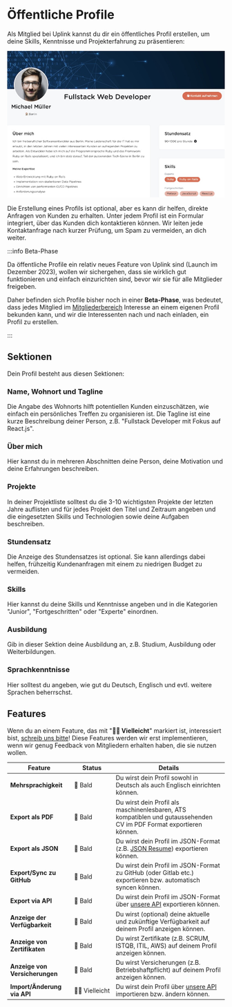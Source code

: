 # Öffentliche Profile

Als Mitglied bei Uplink kannst du dir ein öffentliches Profil erstellen, um deine Skills, Kenntnisse und Projekterfahrung zu präsentieren:

![Profile](profile1.jpg)

Die Erstellung eines Profils ist optional, aber es kann dir helfen, direkte Anfragen von Kunden zu erhalten. Unter jedem Profil ist ein Formular integriert, über das Kunden dich kontaktieren können. Wir leiten jede Kontaktanfrage nach kurzer Prüfung, um Spam zu vermeiden, an dich weiter.

:::info Beta-Phase

Da öffentliche Profile ein relativ neues Feature von Uplink sind (Launch im Dezember 2023), wollen wir sichergehen, dass sie wirklich gut funktionieren und einfach einzurichten sind, bevor wir sie für alle Mitglieder freigeben.

Daher befinden sich Profile bisher noch in einer **Beta-Phase**, was bedeutet, dass jedes Mitglied im [Mitgliederbereich](https://my.uplink.tech/profile) Interesse an einem eigenen Profil bekunden kann, und wir die Interessenten nach und nach einladen, ein Profil zu erstellen.

:::

## Sektionen

Dein Profil besteht aus diesen Sektionen:

### Name, Wohnort und Tagline

Die Angabe des Wohnorts hilft potentiellen Kunden einzuschätzen, wie einfach ein persönliches Treffen zu organisieren ist. Die Tagline ist eine kurze Beschreibung deiner Person, z.B. "Fullstack Developer mit Fokus auf React.js".

### Über mich

Hier kannst du in mehreren Abschnitten deine Person, deine Motivation und deine Erfahrungen beschreiben.

### Projekte

In deiner Projektliste solltest du die 3-10 wichtigsten Projekte der letzten Jahre auflisten und für jedes Projekt den Titel und Zeitraum angeben und die eingesetzten Skills und Technologien sowie deine Aufgaben beschreiben.

### Stundensatz

Die Anzeige des Stundensatzes ist optional. Sie kann allerdings dabei helfen, frühzeitig Kundenanfragen mit einem zu niedrigen Budget zu vermeiden.

### Skills

Hier kannst du deine Skills und Kenntnisse angeben und in die Kategorien "Junior", "Fortgeschritten" oder "Experte" einordnen.

### Ausbildung

Gib in dieser Sektion deine Ausbildung an, z.B. Studium, Ausbildung oder Weiterbildungen.

### Sprachkenntnisse

Hier solltest du angeben, wie gut du Deutsch, Englisch und evtl. weitere Sprachen beherrschst.

## Features

Wenn du an einem Feature, das mit "**🤷‍♂️ Vielleicht**" markiert ist, interessiert bist, [schreib uns bitte](mailto:hello@uplink.tech)! Diese Features werden wir erst implementieren, wenn wir genug Feedback von Mitgliedern erhalten haben, die sie nutzen wollen.

| Feature | Status | Details |
| --- | --- | --- |
| **Mehrsprachigkeit** | 🤞&nbsp;Bald | Du wirst dein Profil sowohl in Deutsch als auch Englisch einrichten können. |
| **Export als PDF** | 🤞&nbsp;Bald | Du wirst dein Profil als maschinenlesbaren, ATS kompatiblen und gutaussehenden CV im PDF Format exportieren können. |
| **Export als JSON** | 🤞&nbsp;Bald | Du wirst dein Profil im JSON-Format (z.B. [JSON Resume](https://jsonresume.org/)) exportieren können. |
| **Export/Sync zu GitHub** | 🤞&nbsp;Bald | Du wirst dein Profil im JSON-Format zu GitHub (oder Gitlab etc.) exportieren bzw. automatisch syncen können. |
| **Export via API** | 🤞&nbsp;Bald | Du wirst dein Profil im JSON-Format über [unsere API](../../07-api.md) exportieren können. |
| **Anzeige der Verfügbarkeit** | 🤞&nbsp;Bald | Du wirst (optional) deine aktuelle und zukünftige Verfügbarkeit auf deinem Profil anzeigen können. |
| **Anzeige von Zertifikaten** | 🤞&nbsp;Bald | Du wirst Zertifikate (z.B. SCRUM, ISTQB, ITIL, AWS) auf deinem Profil anzeigen können. |
| **Anzeige von Versicherungen** | 🤞&nbsp;Bald | Du wirst Versicherungen (z.B. Betriebshaftpflicht) auf deinem Profil anzeigen können. |
| **Import/Änderung via API** | 🤷‍♂️&nbsp;Vielleicht | Du wirst dein Profil über [unsere API](../../07-api.md) importieren bzw. ändern können. |
